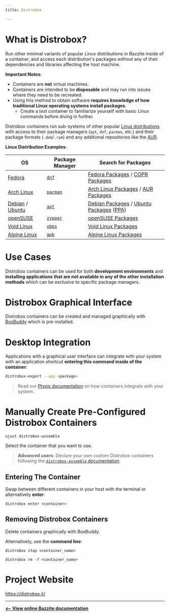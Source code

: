 ```yaml
---
title: Distrobox

---
```


# What is Distrobox?

Run other minimal variants of popular Linux distributions in Bazzite inside of a container, and access each distribution's packages without any of their dependencies and libraries affecting the host machine.

**Important Notes**:
- Containers are **not** virtual machines.
- Containers are intended to be **disposable** and may run into issues where they need to be recreated.
- Using this method to obtain software **requires knowledge of how traditional Linux operating systems install packages**.
  - Create a test container to familiarize yourself with basic Linux commands before diving in further.

Distrobox containers run sub-systems of other popular [Linux distributions](https://distrobox.it/compatibility/#containers-distros) with access to their package managers (`apt`, `dnf`, `pacman`, etc.) and their package formats (`.deb`/`.rpm`) and any additional repositories like the [AUR](https://aur.archlinux.org/).

**Linux Distribution Examples**:

| OS | Package Manager | Search for Packages
| -------- | -------- | --------
| [Fedora](https://fedoraproject.org/) | [`dnf`](https://docs.fedoraproject.org/en-US/quick-docs/dnf/)   | [Fedora Packages](https://packages.fedoraproject.org/index-static.html) / [COPR Packages](https://copr.fedorainfracloud.org/)
| [Arch Linux](https://archlinux.org/)| [`pacman`](https://wiki.archlinux.org/title/Pacman) | [Arch Linux Packages](https://archlinux.org/packages/) / [AUR Packages](https://aur.archlinux.org/)
| [Debian](https://www.debian.org/) / [Ubuntu](https://ubuntu.com/) | [`apt`](https://ubuntu.com/server/docs/package-management)   | [Debian Packages](https://packages.debian.org/stable/) / [Ubuntu Packages](https://packages.ubuntu.com/) ([PPA](https://launchpad.net/ubuntu/+ppas))
| [openSUSE](https://get.opensuse.org/)|  [`zypper`](https://documentation.suse.com/smart/systems-management/html/concept-zypper/index.html)  | [openSUSE Packages](https://search.opensuse.org/packages/)
| [Void Linux](https://voidlinux.org/) | [`xbps`](https://docs.voidlinux.org/xbps/index.html)   | [Void Linux Packages](https://voidlinux.org/packages/)
| [Alpine Linux](https://www.alpinelinux.org/) | [`apk`](https://wiki.alpinelinux.org/wiki/Alpine_Package_Keeper)   | [Alpine Linux Packages](https://pkgs.alpinelinux.org/packages)

# Use Cases

Distrobox containers can be used for both **development environments** and **installing applications that are not available in any of the other installation methods** which can be exclusive to specific package managers.

# Distrobox Graphical Interface

Distrobox containers can be created and managed graphically with [BoxBuddy](https://github.com/Dvlv/BoxBuddyRS) which is pre-installed.

# Desktop Integration

Applications with a graphical user interface can integrate with your system with an application shortcut **entering this command inside of the container**:

```bash
distrobox-export --app <package>
```

>Read our [Ptyxis documentation](https://universal-blue.discourse.group/docs?topic=300) on how containers integrate with your system.

# Manually Create Pre-Configured Distrobox Containers

```
ujust distrobox-assemble
```
Select the container that you want to use.

>**Advanced users**: Declare your own custom Distrobox containers following the [`distrobox-assemble` documentation](https://distrobox.it/usage/distrobox-assemble/).

## Entering The Container

Swap between different containers in your host with the terminal or alternatively **enter**:
```
distrobox enter <container>
```

## Removing Distrobox Containers

Delete containers graphically with BoxBuddy.

Alternatively, use the **command line**:

```command
distrobox stop <container_name>
```
```commmand
distrobox rm -f <container_name>
```

# Project Website

https://distrobox.it/

<hr>

[**<-- View online Bazzite documentation**](https://universal-blue.discourse.group/docs?topic=2640)
